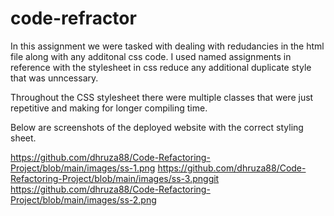 # code-refractor
In this assignment we were tasked with dealing with redudancies in the html file along with any additonal css code. I used named assignments in reference with the stylesheet in css reduce any additional duplicate style that was unncessary.

Throughout the CSS stylesheet there were multiple classes that were just repetitive and making for longer compiling time.

Below are screenshots of the deployed website with the correct styling sheet.

https://github.com/dhruza88/Code-Refactoring-Project/blob/main/images/ss-1.png
https://github.com/dhruza88/Code-Refactoring-Project/blob/main/images/ss-3.pnggit
https://github.com/dhruza88/Code-Refactoring-Project/blob/main/images/ss-2.png


